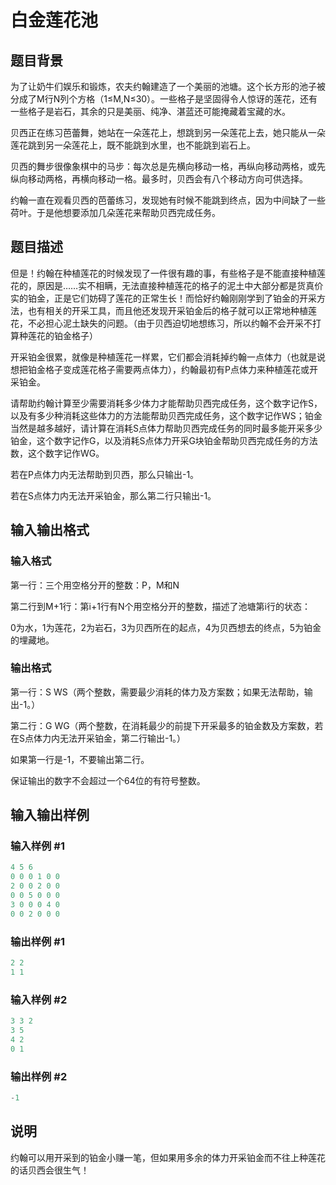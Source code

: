 # 白金莲花池

## 题目背景

为了让奶牛们娱乐和锻炼，农夫约翰建造了一个美丽的池塘。这个长方形的池子被分成了M行N列个方格（1≤M,N≤30）。一些格子是坚固得令人惊讶的莲花，还有一些格子是岩石，其余的只是美丽、纯净、湛蓝还可能掩藏着宝藏的水。

贝西正在练习芭蕾舞，她站在一朵莲花上，想跳到另一朵莲花上去，她只能从一朵莲花跳到另一朵莲花上，既不能跳到水里，也不能跳到岩石上。

贝西的舞步很像象棋中的马步：每次总是先横向移动一格，再纵向移动两格，或先纵向移动两格，再横向移动一格。最多时，贝西会有八个移动方向可供选择。

约翰一直在观看贝西的芭蕾练习，发现她有时候不能跳到终点，因为中间缺了一些荷叶。于是他想要添加几朵莲花来帮助贝西完成任务。

## 题目描述

但是！约翰在种植莲花的时候发现了一件很有趣的事，有些格子是不能直接种植莲花的，原因是……实不相瞒，无法直接种植莲花的格子的泥土中大部分都是货真价实的铂金，正是它们妨碍了莲花的正常生长！而恰好约翰刚刚学到了铂金的开采方法，也有相关的开采工具，而且他还发现开采铂金后的格子就可以正常地种植莲花，不必担心泥土缺失的问题。（由于贝西迫切地想练习，所以约翰不会开采不打算种莲花的铂金格子）

开采铂金很累，就像是种植莲花一样累，它们都会消耗掉约翰一点体力（也就是说想把铂金格子变成莲花格子需要两点体力），约翰最初有P点体力来种植莲花或开采铂金。

请帮助约翰计算至少需要消耗多少体力才能帮助贝西完成任务，这个数字记作S，以及有多少种消耗这些体力的方法能帮助贝西完成任务，这个数字记作WS；铂金当然是越多越好，请计算在消耗S点体力帮助贝西完成任务的同时最多能开采多少铂金，这个数字记作G，以及消耗S点体力开采G块铂金帮助贝西完成任务的方法数，这个数字记作WG。

若在P点体力内无法帮助到贝西，那么只输出-1。

若在S点体力内无法开采铂金，那么第二行只输出-1。

## 输入输出格式

### 输入格式

第一行：三个用空格分开的整数：P，M和N

第二行到M+1行：第i+1行有N个用空格分开的整数，描述了池塘第i行的状态：

0为水，1为莲花，2为岩石，3为贝西所在的起点，4为贝西想去的终点，5为铂金的埋藏地。

### 输出格式

第一行：S WS（两个整数，需要最少消耗的体力及方案数；如果无法帮助，输出-1。）

第二行：G WG（两个整数，在消耗最少的前提下开采最多的铂金数及方案数，若在S点体力内无法开采铂金，第二行输出-1。）

如果第一行是-1，不要输出第二行。

保证输出的数字不会超过一个64位的有符号整数。

## 输入输出样例

### 输入样例 #1

```cpp
4 5 6
0 0 0 1 0 0
2 0 0 2 0 0
0 0 5 0 0 0
3 0 0 0 4 0
0 0 2 0 0 0
```


### 输出样例 #1

```cpp
2 2
1 1
```


### 输入样例 #2

```cpp
3 3 2
3 5
4 2
0 1
```


### 输出样例 #2

```cpp
-1
```


## 说明

约翰可以用开采到的铂金小赚一笔，但如果用多余的体力开采铂金而不往上种莲花的话贝西会很生气！


